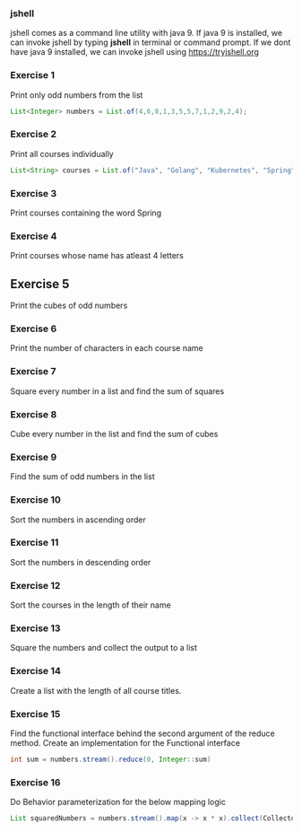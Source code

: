 ### jshell
jshell comes as a command line utility with java 9. If java 9 is installed, we can invoke jshell by typing **jshell** in terminal or command prompt. If we dont have java 9 installed, we can invoke jshell using https://tryjshell.org

### Exercise 1
Print only odd numbers from the list
```java
List<Integer> numbers = List.of(4,6,8,1,3,5,5,7,1,2,9,2,4);
```

### Exercise 2
Print all courses individually
```java
List<String> courses = List.of("Java", "Golang", "Kubernetes", "Spring", "Spring Boot");
```

### Exercise 3
Print courses containing the word Spring

### Exercise 4
Print courses whose name has atleast 4 letters

## Exercise 5
Print the cubes of odd numbers

### Exercise 6
Print the number of characters in each course name

### Exercise 7
Square every number in a list and find the sum of squares

### Exercise 8
Cube every number in the list and find the sum of cubes

### Exercise 9
Find the sum of odd numbers in the list

### Exercise 10
Sort the numbers in ascending order

### Exercise 11
Sort the numbers in descending order

### Exercise 12
Sort the courses in the length of their name

### Exercise 13
Square the numbers and collect the output to a list

### Exercise 14
Create a list with the length of all course titles. 

### Exercise 15
Find the functional interface behind the second argument of the reduce method. Create an implementation for the Functional interface
```java
int sum = numbers.stream().reduce(0, Integer::sum)
```
### Exercise 16
Do Behavior parameterization for the below mapping logic
```java
List squaredNumbers = numbers.stream().map(x -> x * x).collect(Collectors.toList())
```
